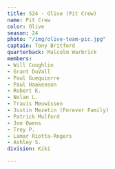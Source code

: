 ```yaml
---
title: S24 - Olive (Pit Crew)
name: Pit Crew
color: Olive
season: 24
photo: "/img/olive-team-pic.jpg"
captain: Tony Britford
quarterback: Malcolm Warbrick
members:
- Will Coughlin
- Grant DuVall
- Paul Guequierre
- Paul Haakenson
- Robert K.
- Nolan L.
- Travis Meuwissen
- Justin Mezetin (Forever Family)
- Patrick Mulford
- Joe Owens
- Trey P.
- Lamar Riotta-Rogers
- Ashley S.
division: Kiki

---
```

